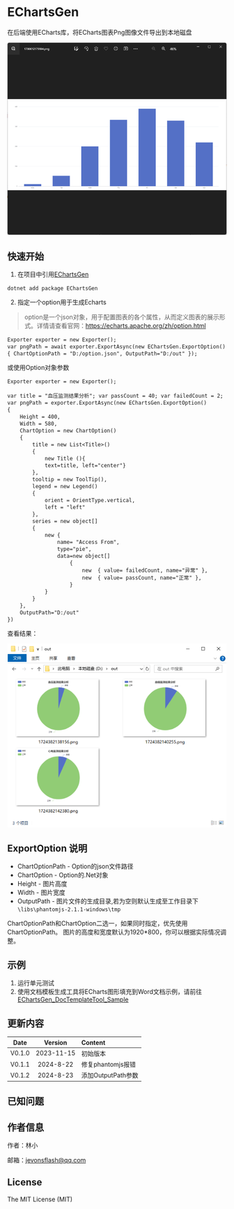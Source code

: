# EChartsGen

在后端使用ECharts库，将ECharts图表Png图像文件导出到本地磁盘

![EChartsGen](./Assets/p1.png)

## 快速开始

1. 在项目中引用[EChartsGen]( https://www.nuget.org/packages/EChartsGen)

```
dotnet add package EChartsGen
```

2. 指定一个option用于生成Echarts

> option是一个json对象，用于配置图表的各个属性，从而定义图表的展示形式。详情请查看官网：https://echarts.apache.org/zh/option.html

```
Exporter exporter = new Exporter();
var pngPath = await exporter.ExportAsync(new EChartsGen.ExportOption() { ChartOptionPath = "D:/option.json", OutputPath="D:/out" });
```

或使用Option对象参数

```
Exporter exporter = new Exporter();

var title = "血压监测结果分析"; var passCount = 40; var failedCount = 2;
var pngPath = exporter.ExportAsync(new EChartsGen.ExportOption()
{
    Height = 400,
    Width = 580,
    ChartOption = new ChartOption()
    {
        title = new List<Title>()
        {
            new Title (){
            text=title, left="center"}
        },
        tooltip = new ToolTip(),
        legend = new Legend()
        {
            orient = OrientType.vertical,
            left = "left"
        },
        series = new object[]
        {
            new {
                name= "Access From",
                type="pie",
                data=new object[]
                    {
                        new  { value= failedCount, name="异常" },
                        new  { value= passCount, name="正常" },
                    }
            }
        }
    },
    OutputPath="D:/out"
})
```

查看结果：

![EChartsGen](./Assets/p2.png)


## ExportOption 说明

* ChartOptionPath - Option的json文件路径
* ChartOption - Option的.Net对象
* Height - 图片高度
* Width - 图片宽度
* OutputPath - 图片文件的生成目录,若为空则默认生成至工作目录下`\libs\phantomjs-2.1.1-windows\tmp`

ChartOptionPath和ChartOption二选一，如果同时指定，优先使用ChartOptionPath。
图片的高度和宽度默认为1920*800，你可以根据实际情况调整。




## 示例

1. 运行单元测试
2. 使用文档模板生成工具将ECharts图形填充到Word文档示例，请前往[EChartsGen_DocTemplateTool_Sample](./EChartsGen_DocTemplateTool_Sample/)


## 更新内容

|  Date  |  Version   | Content                                                                                         |
| :----: | :--------: | :---------------------------------------------------------------------------------------------- |
| V0.1.0 | 2023-11-15  | 初始版本                                                                           
| V0.1.1 | 2024-8-22  | 修复phantomjs报错   
| V0.1.2 | 2024-8-23  | 添加OutputPath参数

## 已知问题



## 作者信息

作者：林小

邮箱：jevonsflash@qq.com



## License

The MIT License (MIT)
